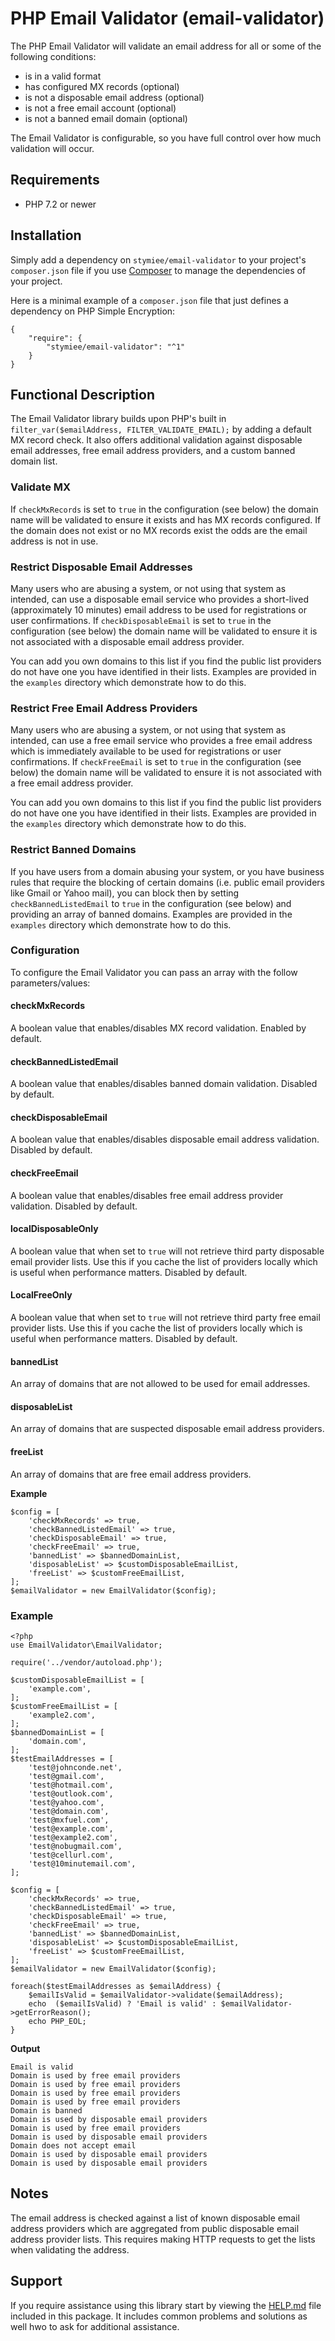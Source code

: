 # PHP Email Validator (email-validator)

The PHP Email Validator will validate an email address for all or some of the following conditions:

- is in a valid format
- has configured MX records (optional)
- is not a disposable email address (optional)
- is not a free email account (optional)
- is not a banned email domain (optional)

The Email Validator is configurable, so you have full control over how much validation will occur.

## Requirements

- PHP 7.2 or newer

## Installation

Simply add a dependency on `stymiee/email-validator` to your project's `composer.json` file if you use
[Composer](https://getcomposer.org/) to manage the dependencies of your project.

Here is a minimal example of a `composer.json` file that just defines a dependency on PHP Simple Encryption:

    {
        "require": {
            "stymiee/email-validator": "^1"
        }
    }
    
## Functional Description

The Email Validator library builds upon PHP's built in `filter_var($emailAddress, FILTER_VALIDATE_EMAIL);` by adding a 
default MX record check. It also offers additional validation against disposable email addresses, free email address 
providers, and a custom banned domain list.

### Validate MX 

If `checkMxRecords` is set to `true` in the configuration (see below) the domain name will be validated to ensure it 
exists and has MX records configured. If the domain does not exist or no MX records exist the odds are the email address
is not in use.

### Restrict Disposable Email Addresses

Many users who are abusing a system, or not using that system as intended, can use a disposable email service who 
provides a short-lived (approximately 10 minutes) email address to be used for registrations or user confirmations. If
`checkDisposableEmail` is set to `true` in the configuration (see below) the domain name will be validated to ensure 
it is not associated with a disposable email address provider. 

You can add you own domains to this list if you find the public list providers do not have one you
have identified in their lists. Examples are provided in the `examples` directory which demonstrate how to do this.

### Restrict Free Email Address Providers

Many users who are abusing a system, or not using that system as intended, can use a free email service who 
provides a free email address which is immediately available to be used for registrations or user confirmations. If
`checkFreeEmail` is set to `true` in the configuration (see below) the domain name will be validated to ensure 
it is not associated with a free email address provider. 

You can add you own domains to this list if you find the public list providers do not have one you
have identified in their lists. Examples are provided in the `examples` directory which demonstrate how to do this.

### Restrict Banned Domains

If you have users from a domain abusing your system, or you have business rules that require the blocking of certain 
domains (i.e. public email providers like Gmail or Yahoo mail), you can block then by setting `checkBannedListedEmail` 
to `true` in the configuration (see below) and providing an array of banned domains. Examples are provided in the 
`examples` directory which demonstrate how to do this.

### Configuration

To configure the Email Validator you can pass an array with the follow parameters/values:

#### checkMxRecords

A boolean value that enables/disables MX record validation. Enabled by default.

#### checkBannedListedEmail

A boolean value that enables/disables banned domain validation. Disabled by default.

#### checkDisposableEmail

A boolean value that enables/disables disposable email address validation. Disabled by default.

#### checkFreeEmail

A boolean value that enables/disables free email address provider validation. Disabled by default.

#### localDisposableOnly

A boolean value that when set to `true` will not retrieve third party disposable email provider lists. Use this if you 
cache the list of providers locally which is useful when performance matters. Disabled by default.

#### LocalFreeOnly

A boolean value that when set to `true` will not retrieve third party free email provider lists. Use this if you 
cache the list of providers locally which is useful when performance matters. Disabled by default.

#### bannedList

An array of domains that are not allowed to be used for email addresses.

#### disposableList

An array of domains that are suspected disposable email address providers.

#### freeList

An array of domains that are free email address providers.

**Example**

    $config = [
        'checkMxRecords' => true,
        'checkBannedListedEmail' => true,
        'checkDisposableEmail' => true,
        'checkFreeEmail' => true,
        'bannedList' => $bannedDomainList,
        'disposableList' => $customDisposableEmailList,
        'freeList' => $customFreeEmailList,
    ];
    $emailValidator = new EmailValidator($config);

### Example

    <?php
    use EmailValidator\EmailValidator;
    
    require('../vendor/autoload.php');
    
    $customDisposableEmailList = [
        'example.com',
    ];
    $customFreeEmailList = [
        'example2.com',
    ];
    $bannedDomainList = [
        'domain.com',
    ];
    $testEmailAddresses = [
        'test@johnconde.net',
        'test@gmail.com',
        'test@hotmail.com',
        'test@outlook.com',
        'test@yahoo.com',
        'test@domain.com',
        'test@mxfuel.com',
        'test@example.com',
        'test@example2.com',
        'test@nobugmail.com',
        'test@cellurl.com',
        'test@10minutemail.com',
    ];
    
    $config = [
        'checkMxRecords' => true,
        'checkBannedListedEmail' => true,
        'checkDisposableEmail' => true,
        'checkFreeEmail' => true,
        'bannedList' => $bannedDomainList,
        'disposableList' => $customDisposableEmailList,
        'freeList' => $customFreeEmailList,
    ];
    $emailValidator = new EmailValidator($config);
    
    foreach($testEmailAddresses as $emailAddress) {
        $emailIsValid = $emailValidator->validate($emailAddress);
        echo  ($emailIsValid) ? 'Email is valid' : $emailValidator->getErrorReason();
        echo PHP_EOL;
    }
    
**Output**

    Email is valid
    Domain is used by free email providers
    Domain is used by free email providers
    Domain is used by free email providers
    Domain is used by free email providers
    Domain is banned
    Domain is used by disposable email providers
    Domain is used by free email providers
    Domain is used by disposable email providers
    Domain does not accept email
    Domain is used by disposable email providers
    Domain is used by disposable email providers
 
## Notes

The email address is checked against a list of known disposable email address providers which are aggregated from
public disposable email address provider lists. This requires making HTTP requests to get the lists when validating 
the address.

## Support

If you require assistance using this library start by viewing the [HELP.md](HELP.md) file included in this package. It 
includes common problems and solutions as well hwo to ask for additional assistance.
